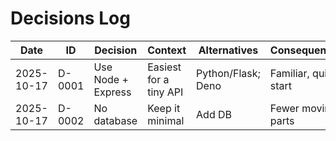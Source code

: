 # Decisions Log

| Date | ID | Decision | Context | Alternatives | Consequences |
|---|---|---|---|---|---|
| 2025-10-17 | D-0001 | Use Node + Express | Easiest for a tiny API | Python/Flask; Deno | Familiar, quick start |
| 2025-10-17 | D-0002 | No database | Keep it minimal | Add DB | Fewer moving parts |
